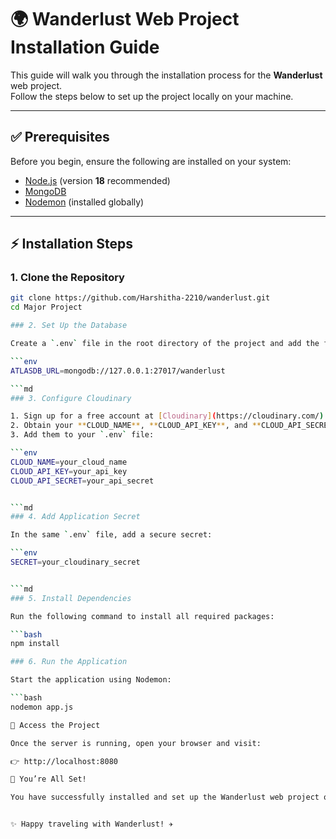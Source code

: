 # 🌍 Wanderlust Web Project Installation Guide

This guide will walk you through the installation process for the **Wanderlust** web project.  
Follow the steps below to set up the project locally on your machine.

---

## ✅ Prerequisites
Before you begin, ensure the following are installed on your system:

- [Node.js](https://nodejs.org/) (version **18** recommended)
- [MongoDB](https://www.mongodb.com/try/download/community)
- [Nodemon](https://www.npmjs.com/package/nodemon) (installed globally)

---

## ⚡ Installation Steps

### 1. Clone the Repository
```bash
git clone https://github.com/Harshitha-2210/wanderlust.git
cd Major Project

### 2. Set Up the Database

Create a `.env` file in the root directory of the project and add the following:

```env
ATLASDB_URL=mongodb://127.0.0.1:27017/wanderlust

```md
### 3. Configure Cloudinary

1. Sign up for a free account at [Cloudinary](https://cloudinary.com/).  
2. Obtain your **CLOUD_NAME**, **CLOUD_API_KEY**, and **CLOUD_API_SECRET**.  
3. Add them to your `.env` file:

```env
CLOUD_NAME=your_cloud_name
CLOUD_API_KEY=your_api_key
CLOUD_API_SECRET=your_api_secret


```md
### 4. Add Application Secret

In the same `.env` file, add a secure secret:

```env
SECRET=your_cloudinary_secret


```md
### 5. Install Dependencies

Run the following command to install all required packages:

```bash
npm install

### 6. Run the Application

Start the application using Nodemon:

```bash
nodemon app.js

🚀 Access the Project

Once the server is running, open your browser and visit:

👉 http://localhost:8080

🎉 You’re All Set!

You have successfully installed and set up the Wanderlust web project on your local machine.


✨ Happy traveling with Wanderlust! ✈️
